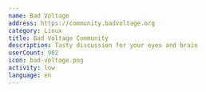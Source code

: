 ```yaml
---
name: Bad Voltage
address: https://community.badvoltage.org
category: Linux
title: Bad Voltage Community
description: Tasty discussion for your eyes and brain
userCount: 902
icon: bad-voltage.png
activity: low
language: en
---
```

